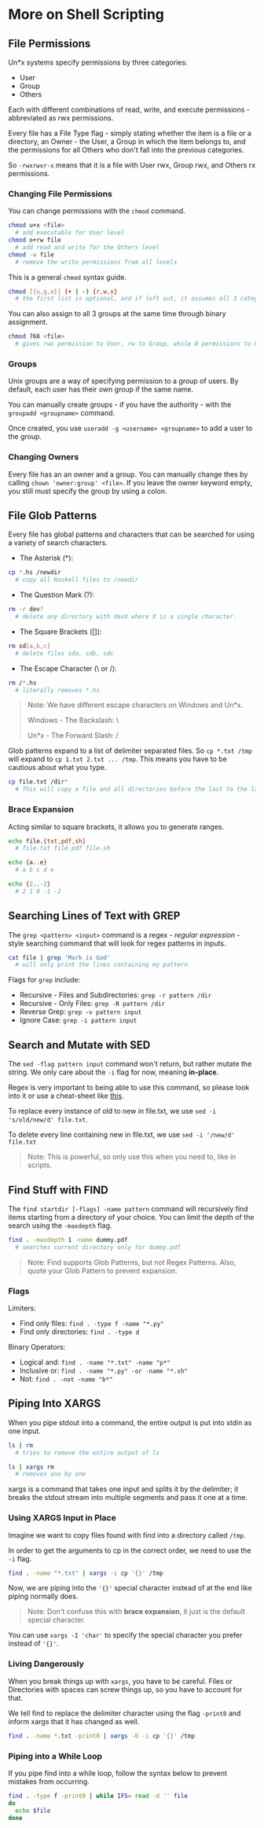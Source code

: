 # More on Shell Scripting

## File Permissions

Un\*x systems specify permissions by three categories:

- User
- Group
- Others

Each with different combinations of read, write, and execute permissions - abbreviated as rwx permissions.

Every file has a File Type flag - simply stating whether the item is a file or a directory, an Owner - the User, a Group in which the item belongs to, and the permissions for all Others who don't fall into the previous categories.

So `-rwxrwxr-x` means that it is a file with User rwx, Group rwx, and Others rx permissions.

### Changing File Permissions

You can change permissions with the `chmod` command.

```bash
chmod u+x <file>
  # add executable for User level
chmod o+rw file
  # add read and write for the Others level
chmod -w file
  # remove the write permissions from all levels
```

This is a general `chmod` syntax guide.

```bash
chmod [{u,g,o}] (+ | -) {r,w,x}
  # the first list is optional, and if left out, it assumes all 3 categories.
```

You can also assign to all 3 groups at the same time through binary assignment.

```bash
chmod 760 <file>
  # gives rwx permission to User, rw to Group, while 0 permissions to Others
```

### Groups

Unix groups are a way of specifying permission to a group of users. By default, each user has their own group if the same name.

You can manually create groups - if you have the authority - with the `groupadd <groupname>` command.

Once created, you use `useradd -g <username> <groupname>` to add a user to the group.

### Changing Owners

Every file has an an owner and a group. You can manually change thes by calling `chown 'owner:group' <file>`. If you leave the owner keyword empty, you still must specify the group by using a colon.

## File Glob Patterns

Every file has global patterns and characters that can be searched for using a variety of search characters.

- The Asterisk (\*):

```bash
cp *.hs /newdir
  # copy all Haskell files to /newdir
```

- The Question Mark (?):

```bash
rm -r dev?
  # delete any directory with devX where X is a single character.
```

- The Square Brackets ([]):

```bash
rm sd[a,b,c]
  # delete files sda, sdb, sdc
```

- The Escape Character (\\ or /):

```bash
rm /*.hs
  # literally removes *.hs
```

> Note: We have different escape characters on Windows and Un\*x.
>
> Windows - The Backslash: \\
>
> Un\*x - The Forward Slash: /

Glob patterns expand to a list of delimiter separated files. So `cp *.txt /tmp` will expand to `cp 1.txt 2.txt ... /tmp`. This means you have to be cautious about what you type.

```bash
cp file.txt /dir*
  # This will copy a file and all directories before the last to the last directory
```

### Brace Expansion

Acting similar to square brackets, it allows you to generate ranges.

```bash
echo file.{txt,pdf,sh}
  # file.txt file.pdf file.sh

echo {a..e}
  # a b c d e

echo {2..-2}
  # 2 1 0 -1 -2
```

## Searching Lines of Text with GREP

The `grep <pattern> <input>` command is a regex - _regular expression_ - style searching command that will look for regex patterns in inputs.

```bash
cat file | grep 'Mark is God'
  # will only print the lines containing my pattern.
```

Flags for `grep` include:

- Recursive - Files and Subdirectories: `grep -r pattern /dir`
- Recursive - Only Files: `grep -R pattern /dir`
- Reverse Grep: `grep -v pattern input`
- Ignore Case: `grep -i pattern input`

## Search and Mutate with SED

The `sed -flag pattern input` command won't return, but rather mutate the string. We only care about the `-i` flag for now, meaning **in-place**.

Regex is very important to being able to use this command, so please look into it or use a cheat-sheet like [this](https://medium.com/factory-mind/regex-tutorial-a-simple-cheatsheet-by-examples-649dc1c3f285).

To replace every instance of old to new in file.txt, we use `sed -i 's/old/new/d' file.txt`.

To delete every line containing new in file.txt, we use `sed -i '/new/d' file.txt`

> Note: This is powerful, so only use this when you need to, like in scripts.

## Find Stuff with FIND

The `find startdir [-flags] -name pattern` command will recursively find items starting from a directory of your choice. You can limit the depth of the search using the `-maxdepth` flag.

```bash
find . -maxdepth 1 -name dummy.pdf
  # searches current directory only for dummy.pdf
```

> Note: Find supports Glob Patterns, but not Regex Patterns. Also, quote your Glob Pattern to prevent expansion.

### Flags

Limiters:

- Find only files: `find . -type f -name "*.py"`
- Find only directories: `find . -type d`

Binary Operators:

- Logical and: `find . -name "*.txt" -name "p*"`
- Inclusive or: `find . -name "*.py" -or -name "*.sh"`
- Not: `find . -not -name "b*"`

## Piping Into XARGS

When you pipe stdout into a command, the entire output is put into stdin as one input.

```bash
ls | rm
  # tries to remove the entire output of ls

ls | xargs rm
  # removes one by one
```

xargs is a command that takes one input and splits it by the delimiter; it breaks the stdout stream into multiple segments and pass it one at a time.

### Using XARGS Input in Place

Imagine we want to copy files found with find into a directory called `/tmp`.

In order to get the arguments to cp in the correct order, we need to use the `-i` flag.

```bash
find . -name "*.txt" | xargs -i cp '{}' /tmp
```

Now, we are piping into the `'{}'` special character instead of at the end like piping normally does.

> Note: Don't confuse this with **brace expansion**, it just is the default special character.

You can use `xargs -I 'char'` to specify the special character you prefer instead of `'{}'`.

### Living Dangerously

When you break things up with `xargs`, you have to be careful. Files or Directories with spaces can screw things up, so you have to account for that.

We tell find to replace the delimiter character using the flag `-print0` and inform xargs that it has changed as well.

```bash
find . -name *.txt -print0 | xargs -0 -i cp '{}' /tmp
```

### Piping into a While Loop

If you pipe find into a while loop, follow the syntax below to prevent mistakes from occurring.

```bash
find . -type f -print0 | while IFS= read -d '' file
do
  echo $file
done
```
